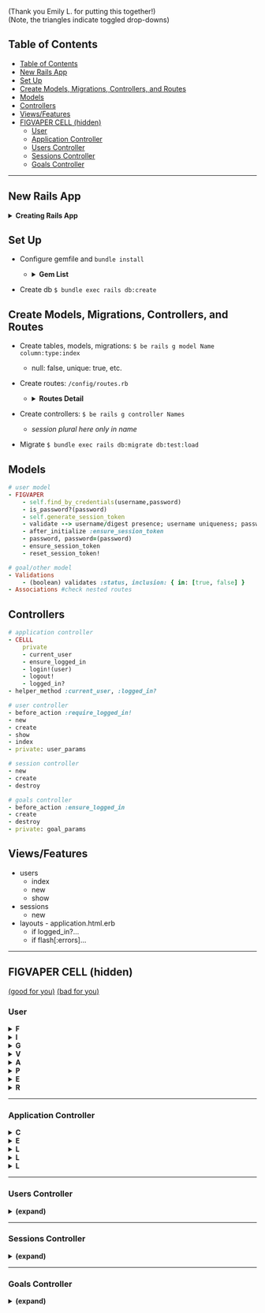 (Thank you Emily L. for putting this together!)  
(Note, the triangles indicate toggled drop-downs)
## Table of Contents
- [Table of Contents](#table-of-contents)
- [New Rails App](#new-rails-app)
- [Set Up](#set-up)
- [Create Models, Migrations, Controllers, and Routes](#create-models-migrations-controllers-and-routes)
- [Models](#models)
- [Controllers](#controllers)
- [Views/Features](#viewsfeatures)
- [FIGVAPER CELL (hidden)](#figvaper-cell-hidden)
  - [User](#user)
  - [Application Controller](#application-controller)
  - [Users Controller](#users-controller)
  - [Sessions Controller](#sessions-controller)
  - [Goals Controller](#goals-controller)



---
## New Rails App

<details>
<summary><b>Creating Rails App</b></summary> 

- Create your new project, if no skeleton.  Version specific, no git, using postrgres.
  ```sh
  rails _5.2.3_ new -G Record_Shelf --database=postgresql
  ```

</details>


## Set Up
- Configure gemfile and `bundle install`
  - <details>
    <summary><b>Gem List</b></summary>

    ```Ruby
      #...
      gem 'bcrypt' # comment in
      #...
    group :development do
      gem 'annotate'
      gem 'pry-rails'
      gem 'better_errors'
      gem 'binding_of_caller'
      
    #possible add-ons:
      
    # group :development, :test do
    #   gem 'capybara'
    #   gem 'rspec'
    #   gem 'rspec-rails', '~3.5' 
    #   gem 'launchy'
    #   gem 'shoulda-matchers'
    #   gem 'factory_bot_rails'
    #   gem 'faker'
    ```
    </details>

- Create db `$ bundle exec rails db:create` 


## Create Models, Migrations, Controllers, and Routes
- Create tables, models, migrations: `$ be rails g model Name column:type:index`
    - null: false, unique: true, etc. 

- Create routes: `/config/routes.rb` 
    - <details>
      <summary><b>Routes Detail</b></summary>

      - add `resources :users` for standard 8 routes
      - add `resource :session, only: [:new, :create, :destroy]`
      - nested routes usually imply `has_many`/`belongs_to` associations 
      - reference `$ rails routes`

      </details>

- Create controllers: `$ be rails g controller Names`
    - *session plural here only in name*

- Migrate `$ bundle exec rails db:migrate db:test:load`

## Models
```Ruby 
# user model
- FIGVAPER 
    - self.find_by_credentials(username,password)
    - is_password?(password)
    - self.generate_session_token
    - validate --> username/digest presence; username uniqueness; password length/nill
    - after_initialize :ensure_session_token
    - password, password=(password)
    - ensure_session_token
    - reset_session_token!
```

```Ruby
# goal/other model
- Validations 
    - (boolean) validates :status, inclusion: { in: [true, false] }
- Associations #check nested routes
```

## Controllers
```Ruby
# application controller
- CELLL
    private 
    - current_user
    - ensure_logged_in
    - login!(user)
    - logout!
    - logged_in?
- helper_method :current_user, :logged_in?
```

```Ruby
# user controller
- before_action :require_logged_in! 
- new
- create
- show
- index
- private: user_params
```

```Ruby
# session controller
- new
- create
- destroy
```

```Ruby
# goals controller
- before_action :ensure_logged_in
- create
- destroy
- private: goal_params
```

## Views/Features
- users
    - index
    - new
    - show
- sessions
    - new
- layouts - application.html.erb
    - if logged_in?...
    - if flash[:errors]...

---

## FIGVAPER CELL (hidden)

[(good for you)](https://media.giphy.com/media/ULrNQwq5zKUz6/giphy.gif) 
[(bad for you)](https://media.giphy.com/media/l0HlVCgwhCKKjMNQQ/giphy.gif)

### User

<details>
<summary><b>F</b></summary>

`self.find_by_credentials`
```Ruby
def self.find_by_credentials(username, password)  
  user = User.find_by(username: username)
  
  if user && user.check_password?(password) 
    user 
  else  
    nil
  end 
end

# if statement alternative:
# return nil if user.nil?
# user.is_password?(password) ? user : nil
```

</details>

<details>
<summary><b>I</b></summary>

`is_password?` (a.k.a `check_password`)
```Ruby 
def check_password?(password) 
  password_object = BCrypt::Password.new(self.password_digest) 
  password_object.is_password?(password)  
end 
```

</details>

<details>
<summary><b>G</b></summary>

`generate_session_token` (redundant if using 'E' `||=`)
```Ruby 
def self.generate_session_token
  SecureRandom::urlsafe_base64(16)
end
```

</details>

<details>
<summary><b>V</b></summary>

Validations
```Ruby
class User < ApplicationRecord
  #...
  validates :username, :session_token, presence: true, uniqueness: true
  validates :password_digest, presence: true
  validates :password, length: { minimum: 6, allow_nil: true }
  ```

</details>

<details>
<summary><b>A</b></summary>

`after_initialize` and check associations
```Ruby
class User < ApplicationRecord
  after_initialize :ensure_session_token
  # before_validation :ensure_session_token # (alternative)
  #...
  ```

</details>

<details>
<summary><b>P</b></summary>

`password` and `password=`
```Ruby 
def password=(password)
  @password = password # 
  self.password_digest = BCrypt::Password.create(password) # 
end

def password 
  @password
end

# or attr_reader :password
```

</details>

<details>
<summary><b>E</b></summary>

`ensure_session_token`
```Ruby
private
def ensure_session_token 
  self.session_token ||= SecureRandom.base64(16) 
end
# also 'G' generates with ||= 
```

</details>

<details>
<summary><b>R</b></summary>

`reset_session_token!`
```Ruby 
def reset_session_token! 
  self.session_token = SecureRandom.base64(16)
  self.save! 
  self.session_token  
end
```

</details>

---

### Application Controller

<details>
<summary><b>C</b></summary>

`current_user`
```Ruby
def current_user
  return nil if !session[:session_token]
  @current_user ||= User.find_by(session_token: session[:session_token])
end
```

</details>

<details>
<summary><b>E</b></summary>

`ensure_logged_in`
```Ruby
def ensure_logged_in #
  redirect_to new_session_url unless logged_in?
end
```

</details>

<details>
<summary><b>L</b></summary>

`login!`
```Ruby
def login!(user)
  @current_user = user
  session[:session_token] = user.reset_session_token!  
end
```

</details>

<details>
<summary><b>L</b></summary>

`logout!`
```Ruby
def logout!
  current_user.reset_session_token! 
  session[:session_token] = nil
end
```

</details>

<details>
<summary><b>L</b></summary>

`logged_in?`
```Ruby
def logged_in?
  !!current_user 
end
```
</details>

---

### Users Controller

<details>
<summary><b>(expand)</b></summary>

  <details>
  <summary><b>b</b></summary>

  ```Ruby
  before_action :require_logged_in!, only: [:show, :index]
  ```

  </details>

  <details>
  <summary><b>i</b></summary>

  ```Ruby
    def index 
      @users = User.all 
      render :index 
    end
  ```

  </details>

  <details>
  <summary><b>s</b></summary>

  ```Ruby
    def show
      @user = User.find(params[:id])
      render :show
    end
  ```

  </details>

  <details>
  <summary><b>n</b></summary>

  ```Ruby
    def new
      @user = User.new
      render :new
    end
  ```

  </details>

  <details>
  <summary><b>c</b></summary>

  ```Ruby
    def create
      @user = User.create(user_params)

      if @user.save
        login!(@user)
        redirect_to users_url
      else
        flash.now[:errors] = @user.errors.full_messages
        render :new
      end
    end
  ```

  </details>

  <details>
  <summary><b>p</b></summary>

  ```Ruby
    def user_params
      self.params.require(:user).permit(:username, :password)
    end
  ```

  </details>
  <!-- nest end -->
</details>

---

### Sessions Controller

<details>
<summary><b>(expand)</b></summary>

  <details>
  <summary><b>b</b></summary>

  ```Ruby
    before_action :require_logged_in!, only[:destroy] 
  ```

  </details>

  <details>
  <summary><b>n</b></summary>

  ```Ruby
    def new
      render :new
    end
  ```

  </details>

  <details>
  <summary><b>c</b></summary>

  ```Ruby
    def create 
      @user = User.find_by_credentials(
        params[:user][:username], 
        params[:user][:password]
      )
      
      if @user
        login!(@user)
        redirect_to users_url 
      else
        flash.now[:errors] = ['Invalid username or password']
        render :new 
      end
    end
  ```

  </details>

  <details>
  <summary><b>d</b></summary>

  ```Ruby
    def destroy 
      logout!
      redirect_to new_session_url
    end
  ```

  </details>
<!-- nest end -->
</details>

---

### Goals Controller


<details>
<summary><b>(expand)</b></summary>

  <details>
  <summary><b>b</b></summary>

  ```Ruby
    before_action :require_signed_in!
  ```

  </details> 

  <details>
  <summary><b>c</b></summary>

  ```Ruby
  def create
    @goal = Goal.new(goal_params)
    @goal.user_id = params[:user_id]

    if @goal.save
    else
        flash[:errors] = @goal.errors.full_messages
    end

    # redirecting to the same url no matter what
    redirect_to user_url(@goal.user)
  end
  ```

  </details> 

  <details>
  <summary><b>e</b></summary>

  ```Ruby
  def edit
    @goal = current_user.goals.find_by(id: params[:id])

    if @goal
      render :edit
    else
      flash[:errors] = ["You cannot update goals created by someone else."]
      redirect_to user_url(current_user.id)
    end
  end
  ```

  </details> 

  <details>
  <summary><b>u</b></summary>

  ```Ruby
  def update
    @goal = current_user.goals.find_by(id: params[:id])
    # @goal = Goal.find(params[:id])

    if @goal.update(goal_params)
      redirect_to user_url(@goal.user_id)
    else
      flash.now[:errors] = @goal.errors.full_messages
      render :edit
    end
  end
  ```

  </details> 

  <details>
  <summary><b>d</b></summary>

  ```Ruby
  def destroy
    @goal = current_user.goals.find_by(id: params[:id])

    if @goal 
      @goal.destroy
      redirect_to user_url(current_user.id)
    else
      flash[:errors] = ["You cannot delete someone else's goal."]
      redirect_to users_url
    end
  end
  ```

  </details> 

  <details>
  <summary><b>p</b></summary>

  ```Ruby
    private
    def goal_params
      params.require(:goal).permit(:name, :details, :status)
    end
  ```

  </details> 

<!-- nest end -->
</details> 
